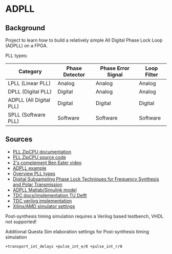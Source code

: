 # ADPLL

## Background 

Project to learn how to build a relatively simple All Digital Phase Lock Loop
(ADPLL) on a FPGA. 

PLL types:

| Category         | Phase Detector    | Phase Error Signal | Loop Filter      |
| ---------------- | ----------------- | ------------------ | ---------------- |
| LPLL (Linear PLL)| Analog            | Analog             | Analog           |
| DPLL (Digital PLL)| Digital           | Analog             | Analog           |
| ADPLL (All Digital PLL)| Digital       | Digital            | Digital          |
| SPLL (Software PLL)| Software         | Software           | Software         |

## Sources 

- [PLL ZipCPU documentation](https://zipcpu.com/dsp/2017/12/14/logic-pll.html)
- [PLL ZipCPU source code](https://github.com/ZipCPU/dpll/tree/master)
- [2's complement Ben Eater video](https://www.youtube.com/watch?v=4qH4unVtJkE)
- [ADPLL example](https://github.com/filipamator/adpll)
- [Overview PLL types](https://www.skyworksinc.com/-/media/Skyworks/SL/documents/public/application-notes/AN575.pdf)
- [Digital Subsampling Phase Lock Techniques for Frequency Synthesis and Polar Transmission ](https://link-springer-com.ezproxy2.utwente.nl/book/10.1007/978-3-030-10958-5)
- [ADPLL Matlab/Simulink model](https://nl.mathworks.com/help/msblks/ug/digital-phase-locked-loop.html)
- [TDC docs/implementation TU Delft](https://sps.ewi.tudelft.nl/fpga_tdc/TDC_basic.html)
- [TDC verilog implementation](https://github.com/RuiMachado39/TDC)
- [Xilinx/AMD simulator settings](https://docs.xilinx.com/r/en-US/ug900-vivado-logic-simulation/Running-Timing-Simulation-Using-Third-Party-Tools)

Post-synthesis timing simulation requires a Verilog based testbench, VHDL not supported!

Additional Questa Sim elaboration settings for Post-synthesis timing simulation 
```console
+transport_int_delays +pulse_int_e/0 +pulse_int_r/0
```
